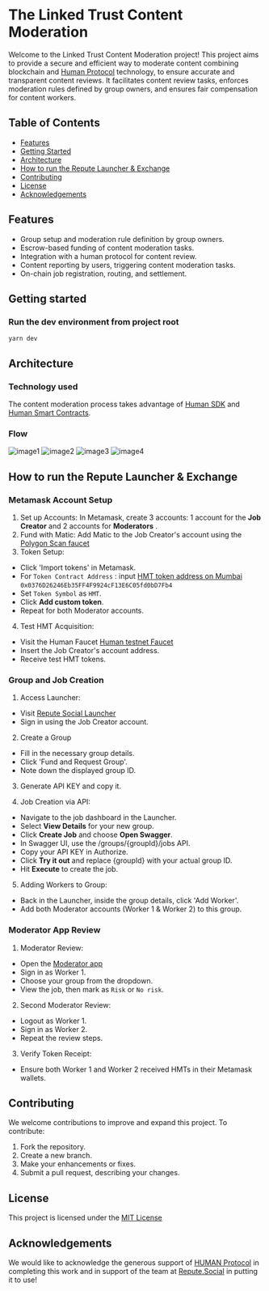 # The Linked Trust Content Moderation

Welcome to the Linked Trust Content Moderation project!  This project aims to provide a secure and efficient way to moderate content combining blockchain and [Human Protocol](https://www.humanprotocol.org/) technology, to ensure accurate and transparent content reviews. It facilitates content review tasks, enforces moderation rules defined by group owners, and ensures fair compensation for content workers. 

## Table of Contents

- [Features](#features)
- [Getting Started](#getting-started)
- [Architecture](#architecture)
- [How to run the Repute Launcher & Exchange](#how-to-run-the-repute-launcher--exchange)
- [Contributing](#contributing)
- [License](#license)
- [Acknowledgements](#acknowledgements)

## Features 

- Group setup and moderation rule definition by group owners.
- Escrow-based funding of content moderation tasks.
- Integration with a human protocol for content review.
- Content reporting by users, triggering content moderation tasks.
- On-chain job registration, routing, and settlement.


## Getting started 

### Run the dev environment from project root

```yarn dev```


## Architecture 

### Technology used 

The content moderation process takes advantage of [Human SDK](https://sdk.humanprotocol.org/) and [Human Smart Contracts](https://github.com/humanprotocol/human-protocol/tree/main/packages/core/contracts). 

### Flow 

![image1](./assets/flow1.png) ![image2](./assets/flow2.png)
![image3](./assets/flow3.png)
![image4](./assets/flow4.png)


## How to run the Repute Launcher & Exchange 

### Metamask Account Setup
1. Set up Accounts: In Metamask, create 3 accounts: 1 account for the **Job Creator** and 2 accounts for **Moderators** . 
2. Fund with Matic: Add Matic to the Job Creator's account using the [Polygon Scan faucet](https://faucet.polygon.technology/)
3. Token Setup:
  - Click 'Import tokens' in Metamask.
  - For ```Token Contract Address``` :  input [HMT token address on Mumbai](https://mumbai.polygonscan.com/address/0x0376D26246Eb35FF4F9924cF13E6C05fd0bD7Fb4)  ```0x0376D26246Eb35FF4F9924cF13E6C05fd0bD7Fb4```
  - Set ```Token Symbol``` as ```HMT```. 
  - Click **Add custom token**.
  - Repeat for both Moderator accounts.
4. Test HMT Acquisition:
  - Visit the Human Faucet [Human testnet Faucet](https://dashboard.humanprotocol.org/faucet)
  - Insert the Job Creator's account address.
  - Receive test HMT tokens.

### Group and Job Creation
1. Access Launcher:
  - Visit [Repute Social Launcher](https://launcher.repute.social/)
  - Sign in using the Job Creator account.
2. Create a Group 
  - Fill in the necessary group details.
  - Click 'Fund and Request Group'.
  - Note down the displayed group ID.
3. Generate API KEY and copy it.

4. Job Creation via API:
  - Navigate to the job dashboard in the Launcher.
  - Select **View Details** for your new group.
  - Click **Create Job** and choose **Open Swagger**.
  - In Swagger UI, use the /groups/{groupId}/jobs API.
  - Copy your API KEY in Authorize. 
  - Click **Try it out** and replace {groupId} with your actual group ID.
  - Hit **Execute** to create the job.
5. Adding Workers to Group:
  - Back in the Launcher, inside the group details, click 'Add Worker'.
  - Add both Moderator accounts (Worker 1 & Worker 2) to this group.

### Moderator App Review
1. Moderator Review:
  - Open the [Moderator app](https://exchange.repute.social/)
  - Sign in as Worker 1.
  - Choose your group from the dropdown.
  - View the job, then mark as ```Risk``` or ```No risk```.
2. Second Moderator Review:
  - Logout as Worker 1.
  - Sign in as Worker 2.
  - Repeat the review steps.
3. Verify Token Receipt:
  - Ensure both Worker 1 and Worker 2 received HMTs in their Metamask wallets.

## Contributing

We welcome contributions to improve and expand this project. To contribute:

1. Fork the repository.
2. Create a new branch.
3. Make your enhancements or fixes.
4. Submit a pull request, describing your changes.

## License

This project is licensed under the [MIT License](https://opensource.org/license/mit/)

## Acknowledgements

We would like to acknowledge the generous support of [HUMAN Protocol](https://humanprotocol.org) in completing this work and in support of the team at [Repute.Social](https://repute.social) in putting it to use!
